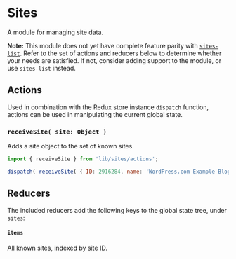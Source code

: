 Sites
=====

A module for managing site data.

__Note:__ This module does not yet have complete feature parity with [`sites-list`](../../lib/sites-list). Refer to the set of actions and reducers below to determine whether your needs are satisfied. If not, consider adding support to the module, or use `sites-list` instead.

## Actions

Used in combination with the Redux store instance `dispatch` function, actions can be used in manipulating the current global state.

### `receiveSite( site: Object )`

Adds a site object to the set of known sites.

```js
import { receiveSite } from 'lib/sites/actions';

dispatch( receiveSite( { ID: 2916284, name: 'WordPress.com Example Blog' } ) );
```

## Reducers

The included reducers add the following keys to the global state tree, under `sites`:

#### `items`

All known sites, indexed by site ID.
